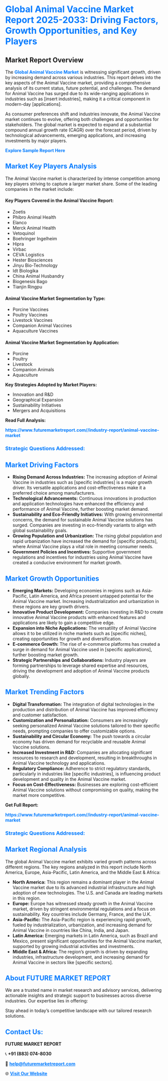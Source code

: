 <h1 style="color: #007BFF;">Global Animal Vaccine Market Report 2025-2033: Driving Factors, Growth Opportunities, and Key Players</h1>

<section id="overview">
<h2>Market Report Overview</h2>
<p>The <a href="https://www.futuremarketreport.com//industry-report/animal-vaccine-market" style="color: #007BFF; text-decoration: none;"><strong>Global Animal Vaccine Market</strong></a> is witnessing significant growth, driven by increasing demand across various industries. This report delves into the key aspects of the Animal Vaccine market, providing a comprehensive analysis of its current status, future potential, and challenges. The demand for Animal Vaccine has surged due to its wide-ranging applications in industries such as [insert industries], making it a critical component in modern-day [applications].</p>
<p>As consumer preferences shift and industries innovate, the Animal Vaccine market continues to evolve, offering both challenges and opportunities for stakeholders. The global market is expected to expand at a substantial compound annual growth rate (CAGR) over the forecast period, driven by technological advancements, emerging applications, and increasing investments by major players.</p>
</section>

<section id="overview">
<p><a href="https://www.futuremarketreport.com//request-sample/reportId=82713" style="color: #007BFF; text-decoration: none;"><strong>Explore Sample Report Here</strong></a></p>
</section>

<section id="key-players">
<h2 style="color: #007BFF;">Market Key Players Analysis</h2>
<p>The Animal Vaccine market is characterized by intense competition among key players striving to capture a larger market share. Some of the leading companies in the market include:</p>
<h4>Key Players Covered in the Animal Vaccine Report:</h4>
<ul><li>Zoetis</li><li>Phibro Animal Health</li><li>Elanco</li><li>Merck Animal Health</li><li>Vetoquinol</li><li>Boehringer Ingelheim</li><li>Hipra</li><li>Virbac</li><li>CEVA Logistics</li><li>Hester Biosciences</li><li>Jinyu Bio-Technology</li><li>Idt Biologika</li><li>China Animal Husbandry</li><li>Biogenesis Bago</li><li>Tianjin Ringpu</li></ul>
<h4>Animal Vaccine Market Segmentation by Type:</h4>
<ul><li>Porcine Vaccines</li><li>Poultry Vaccines</li><li>Livestock Vaccines</li><li>Companion Animal Vaccines</li><li>Aquaculture Vaccines</li></ul>

<h4>Animal Vaccine Market Segmentation by Application:</h4>
<ul><li>Porcine</li><li>Poultry</li><li>Livestock</li><li>Companion Animals</li><li>Aquaculture</li></ul>
<p><strong>Key Strategies Adopted by Market Players:</strong></p>
<ul>
<li>Innovation and R&D</li>
<li>Geographical Expansion</li>
<li>Sustainability Initiatives</li>
<li>Mergers and Acquisitions</li>
</ul>
</section>

<section>
<p><strong>Read Full Analysis: </strong></p><a href="https://www.futuremarketreport.com//industry-report/animal-vaccine-market" style="color: #007BFF; text-decoration: none;"><strong>https://www.futuremarketreport.com//industry-report/animal-vaccine-market</strong></a>
<h3 style="color: #007BFF;">Strategic Questions Addressed:</h3>
</section>

<section id="driving-factors">
<h2 style="color: #007BFF;">Market Driving Factors</h2>
<ul>
<li><strong>Rising Demand Across Industries:</strong> The increasing adoption of Animal Vaccine in industries such as [specific industries] is a major growth driver. Its versatile applications and cost-effectiveness make it a preferred choice among manufacturers.</li>
<li><strong>Technological Advancements:</strong> Continuous innovations in production and application technologies have enhanced the efficiency and performance of Animal Vaccine, further boosting market demand.</li>
<li><strong>Sustainability and Eco-Friendly Initiatives:</strong> With growing environmental concerns, the demand for sustainable Animal Vaccine solutions has surged. Companies are investing in eco-friendly variants to align with global sustainability goals.</li>
<li><strong>Growing Population and Urbanization:</strong> The rising global population and rapid urbanization have increased the demand for [specific products], where Animal Vaccine plays a vital role in meeting consumer needs.</li>
<li><strong>Government Policies and Incentives:</strong> Supportive government regulations and incentives for industries using Animal Vaccine have created a conducive environment for market growth.</li>
</ul>
</section>

<section id="growth-opportunities">
<h2 style="color: #007BFF;">Market Growth Opportunities</h2>
<ul>
<li><strong>Emerging Markets:</strong> Developing economies in regions such as Asia-Pacific, Latin America, and Africa present untapped potential for the Animal Vaccine market. Increasing industrialization and urbanization in these regions are key growth drivers.</li>
<li><strong>Innovative Product Development:</strong> Companies investing in R&D to create innovative Animal Vaccine products with enhanced features and applications are likely to gain a competitive edge.</li>
<li><strong>Expansion into Niche Applications:</strong> The versatility of Animal Vaccine allows it to be utilized in niche markets such as [specific niches], creating opportunities for growth and diversification.</li>
<li><strong>E-commerce Growth:</strong> The rise of e-commerce platforms has created a surge in demand for Animal Vaccine used in [specific applications], further boosting market growth.</li>
<li><strong>Strategic Partnerships and Collaborations:</strong> Industry players are forming partnerships to leverage shared expertise and resources, driving the development and adoption of Animal Vaccine products globally.</li>
</ul>
</section>

<section id="trending-factors">
<h2 style="color: #007BFF;">Market Trending Factors</h2>
<ul>
<li><strong>Digital Transformation:</strong> The integration of digital technologies in the production and distribution of Animal Vaccine has improved efficiency and customer satisfaction.</li>
<li><strong>Customization and Personalization:</strong> Consumers are increasingly seeking personalized Animal Vaccine solutions tailored to their specific needs, prompting companies to offer customizable options.</li>
<li><strong>Sustainability and Circular Economy:</strong> The push towards a circular economy has driven demand for recyclable and reusable Animal Vaccine solutions.</li>
<li><strong>Increased Investment in R&D:</strong> Companies are allocating significant resources to research and development, resulting in breakthroughs in Animal Vaccine technology and applications.</li>
<li><strong>Regulatory Compliance:</strong> Adherence to strict regulatory standards, particularly in industries like [specific industries], is influencing product development and quality in the Animal Vaccine market.</li>
<li><strong>Focus on Cost-Effectiveness:</strong> Businesses are exploring cost-efficient Animal Vaccine solutions without compromising on quality, making the market more competitive.</li>
</ul>
</section>

<section>
<p><strong>Get Full Report: </strong></p><a href="https://www.futuremarketreport.com//industry-report/animal-vaccine-market" style="color: #007BFF; text-decoration: none;"><strong>https://www.futuremarketreport.com//industry-report/animal-vaccine-market</strong></a>
<h3 style="color: #007BFF;">Strategic Questions Addressed:</h3>
</section>


<section id="regional-analysis">
<h2 style="color: #007BFF;">Market Regional Analysis</h2>
<p>The global Animal Vaccine market exhibits varied growth patterns across different regions. The key regions analyzed in this report include North America, Europe, Asia-Pacific, Latin America, and the Middle East & Africa:</p>
<ul>
<li><strong>North America:</strong> This region remains a dominant player in the Animal Vaccine market due to its advanced industrial infrastructure and high adoption of new technologies. The U.S. and Canada are leading markets in this region.</li>
<li><strong>Europe:</strong> Europe has witnessed steady growth in the Animal Vaccine market, driven by stringent environmental regulations and a focus on sustainability. Key countries include Germany, France, and the U.K.</li>
<li><strong>Asia-Pacific:</strong> The Asia-Pacific region is experiencing rapid growth, fueled by industrialization, urbanization, and increasing demand for Animal Vaccine in countries like China, India, and Japan.</li>
<li><strong>Latin America:</strong> Emerging markets in Latin America, such as Brazil and Mexico, present significant opportunities for the Animal Vaccine market, supported by growing industrial activities and investments.</li>
<li><strong>Middle East & Africa:</strong> The region’s growth is driven by expanding industries, infrastructure development, and increasing demand for Animal Vaccine in sectors like [specific sectors].</li>
</ul>
</section>

<footer>
<h2 style="color: #007BFF;">About FUTURE MARKET REPORT</h2>
<p>We are a trusted name in market research and advisory services, delivering actionable insights and strategic support to businesses across diverse industries. Our expertise lies in offering:</p>

<p>Stay ahead in today’s competitive landscape with our tailored research solutions.</p>

<h2 style="color: #007BFF;">Contact Us:</h2>
<p><strong>FUTURE MARKET REPORT</strong></p>
<p>📞 <strong>+91 (883) 074-8030</strong></p>
<p>📧 <strong><a href="mailto:help@futuremarketreport.com" style="color: #007BFF;">help@futuremarketreport.com</a></strong></p>
<p>🌐 <strong><a href="https://www.futuremarketreport.com/" style="color: #007BFF;">Visit Our Website</a></strong></p>
</footer>